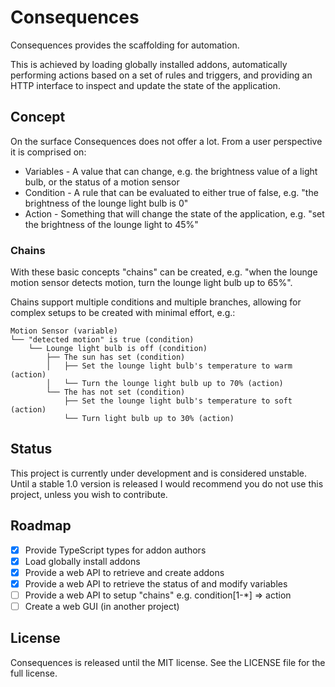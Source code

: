 # Consequences

Consequences provides the scaffolding for automation.

This is achieved by loading globally installed addons, automatically performing actions based on a set of rules and triggers, and providing an HTTP interface to inspect and update the state of the application.

## Concept

On the surface Consequences does not offer a lot. From a user perspective it is comprised on:

- Variables - A value that can change, e.g. the brightness value of a light bulb, or the status of a motion sensor
- Condition - A rule that can be evaluated to either true of false, e.g. "the brightness of the lounge light bulb is 0"
- Action - Something that will change the state of the application, e.g. "set the brightness of the lounge light to 45%"

### Chains

With these basic concepts "chains" can be created, e.g. "when the lounge motion sensor detects motion, turn the lounge light bulb up to 65%".

Chains support multiple conditions and multiple branches, allowing for complex setups to be created with minimal effort, e.g.:

```
Motion Sensor (variable)
└── "detected motion" is true (condition)
    └── Lounge light bulb is off (condition)
        ├── The sun has set (condition)
        │   ├── Set the lounge light bulb's temperature to warm (action)
        │   └── Turn the lounge light bulb up to 70% (action)
        └── The has not set (condition)
            ├── Set the lounge light bulb's temperature to soft (action)
            └── Turn light bulb up to 30% (action)
```

## Status

This project is currently under development and is considered unstable. Until a stable 1.0 version is released I would recommend you do not use this project, unless you wish to contribute.

## Roadmap

- [X] Provide TypeScript types for addon authors
- [X] Load globally install addons
- [X] Provide a web API to retrieve and create addons
- [X] Provide a web API to retrieve the status of and modify variables
- [ ] Provide a web API to setup "chains" e.g. condition[1-*] => action
- [ ] Create a web GUI (in another project)

## License

Consequences is released until the MIT license. See the LICENSE file for the full license.